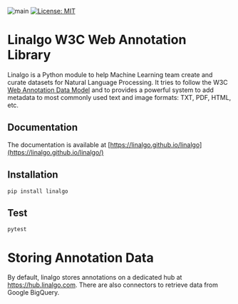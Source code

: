 ![main](https://github.com/linalgo/linalgo/actions/workflows/main.yml/badge.svg)
[![License: MIT](https://img.shields.io/badge/License-MIT-yellow.svg)](https://opensource.org/licenses/MIT)

# Linalgo W3C Web Annotation Library

Linalgo is a Python module to help Machine Learning team create and curate 
datasets for Natural Language Processing. It tries to follow
the W3C [Web Annotation Data Model](https://www.w3.org/TR/annotation-model/) and
to provides a powerful system to add metadata to most commonly used text and
image formats: TXT, PDF, HTML, etc.

## Documentation

The documentation is available at [https://linalgo.github.io/linalgo](https://linalgo.github.io/linalgo/)

## Installation 

```
pip install linalgo
```

## Test

```
pytest
```

# Storing Annotation Data

By default, linalgo stores annotations on a dedicated hub at https://hub.linalgo.com.
There are also connectors to retrieve data from Google BigQuery.
